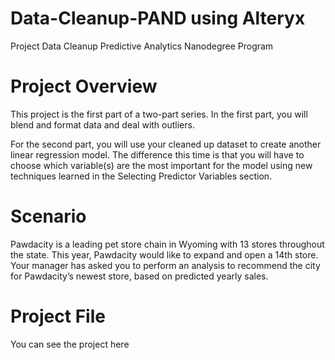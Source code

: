 # Data-Cleanup-PAND  using Alteryx 
Project Data Cleanup Predictive Analytics Nanodegree Program

# Project Overview
This project is the first part of a two-part series. In the first part, you will blend and format data and deal with outliers.

For the second part, you will use your cleaned up dataset to create another linear regression model. The difference this time is that you will have to choose which variable(s) are the most important for the model using new techniques learned in the Selecting Predictor Variables section.

# Scenario
Pawdacity is a leading pet store chain in Wyoming with 13 stores throughout the state. This year, Pawdacity would like to expand and open a 14th store. Your manager has asked you to perform an analysis to recommend the city for Pawdacity’s newest store, based on predicted yearly sales.

# Project File 
You can see the project here<a herf="https://github.com/RashaAlamoud/Data-Cleanup-PAND/blob/master/Project_Data_Cleanup.pdf"></a>
